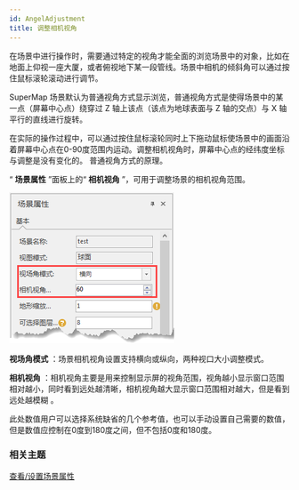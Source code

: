 ```yaml
---
id: AngelAdjustment
title: 调整相机视角  
---  
```

在场景中进行操作时，需要通过特定的视角才能全面的浏览场景中的对象，比如在地面上仰视一座大厦，或者俯视地下某一段管线。场景中相机的倾斜角可以通过按住鼠标滚轮滚动进行调节。

SuperMap 场景默认为普通视角方式显示浏览，普通视角方式是使得场景中的某一点（屏幕中心点）绕穿过 Z 轴上该点（该点为地球表面与 Z 轴的交点）与 X
轴平行的直线进行旋转。

在实际的操作过程中，可以通过按住鼠标滚轮同时上下拖动鼠标使场景中的画面沿着屏幕中心点在0-90度范围内运动。调整相机视角时，屏幕中心点的经纬度坐标与调整是没有变化的。
普通视角方式的原理。

“ **场景属性** ”面板上的“ **相机视角** ”，可用于调整场景的相机视角范围。

![](img/AngelMode.png)  
 
  
**视场角模式** ：场景相机视角设置支持横向或纵向，两种视口大小调整模式。

**相机视角**
：相机视角主要是用来控制显示屏的视角范围，视角越小显示窗口范围相对越小，同时看到远处越清晰，相机视角越大显示窗口范围相对越大，但是看到远处越模糊 。

此处数值用户可以选择系统缺省的几个参考值，也可以手动设置自己需要的数值，但是数值应控制在0度到180度之间，但不包括0度和180度。

###  相关主题

 [查看/设置场景属性](Option)



